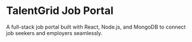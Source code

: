 # TalentGrid Job Portal

A full-stack job portal built with React, Node.js, and MongoDB to connect job seekers and employers seamlessly.
